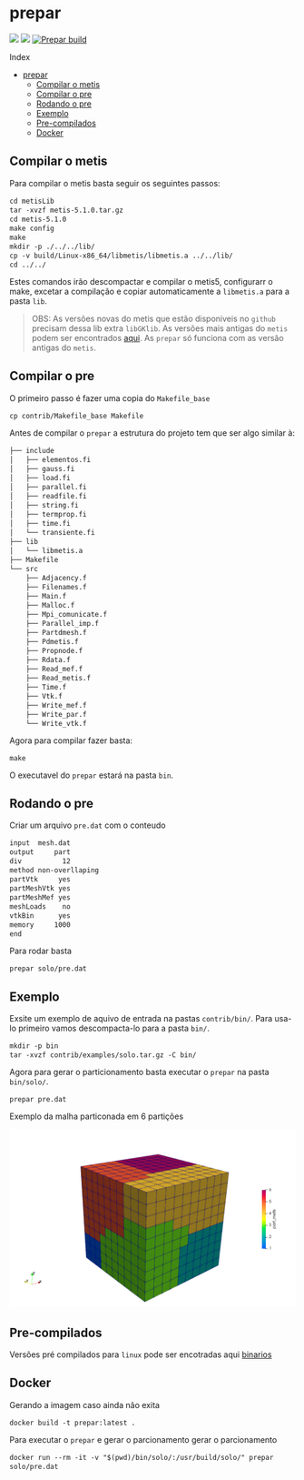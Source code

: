# prepar

![](https://img.shields.io/github/last-commit/lmn-labest/prepar?style=plasti&ccolor=blue)
![](https://img.shields.io/badge/Autor-Henrique%20C%20C%20de%20Andrade-blue)
[![Prepar build](https://github.com/lmn-labest/prepar/actions/workflows/build.yml/badge.svg)](https://github.com/lmn-labest/prepar/actions/workflows/build.yml)

Index
- [prepar](#prepar)
  - [Compilar o metis](#compilar-o-metis)
  - [Compilar o pre](#compilar-o-pre)
  - [Rodando o pre](#rodando-o-pre)
  - [Exemplo](#exemplo)
  - [Pre-compilados](#pre-compilados)
  - [Docker](#docker)


## Compilar o metis

Para compilar o metis basta seguir os seguintes passos:

```console
cd metisLib
tar -xvzf metis-5.1.0.tar.gz
cd metis-5.1.0
make config
make
mkdir -p ./../../lib/
cp -v build/Linux-x86_64/libmetis/libmetis.a ../../lib/
cd ../../
```

Estes comandos irão descompactar e compilar o metis5, configurarr o make, excetar a compilação e copiar automaticamente a `libmetis.a` para a pasta `lib`.


> OBS: As versões novas do metis que estão  disponiveis no `github` precisam dessa lib extra `libGKlib`. As versões mais antigas do `metis` podem ser encontrados [aqui](http://glaros.dtc.umn.edu/gkhome/metis/metis/download). As `prepar` só funciona com as versão antigas do `metis`.


## Compilar o pre

O primeiro passo é fazer uma copia do `Makefile_base`

```console
cp contrib/Makefile_base Makefile
```

Antes de compilar o `prepar` a estrutura do projeto tem que ser algo similar à:

```console
├── include
│   ├── elementos.fi
│   ├── gauss.fi
│   ├── load.fi
│   ├── parallel.fi
│   ├── readfile.fi
│   ├── string.fi
│   ├── termprop.fi
│   ├── time.fi
│   └── transiente.fi
├── lib
│   └── libmetis.a
├── Makefile
└── src
    ├── Adjacency.f
    ├── Filenames.f
    ├── Main.f
    ├── Malloc.f
    ├── Mpi_comunicate.f
    ├── Parallel_imp.f
    ├── Partdmesh.f
    ├── Pdmetis.f
    ├── Propnode.f
    ├── Rdata.f
    ├── Read_mef.f
    ├── Read_metis.f
    ├── Time.f
    ├── Vtk.f
    ├── Write_mef.f
    ├── Write_par.f
    └── Write_vtk.f
```

Agora para compilar fazer basta:

```console
make
```

O executavel do `prepar` estará na pasta `bin`.

## Rodando o pre

Criar um arquivo `pre.dat` com o conteudo

```
input  mesh.dat
output     part
div          12
method non-overllaping
partVtk     yes
partMeshVtk yes
partMeshMef yes
meshLoads    no
vtkBin      yes
memory     1000
end
```

Para rodar basta

```console
prepar solo/pre.dat
```

## Exemplo

Exsite um exemplo de aquivo de entrada na pastas  `contrib/bin/`. Para usa-lo primeiro vamos descompacta-lo para a pasta `bin/`.

```console
mkdir -p bin
tar -xvzf contrib/examples/solo.tar.gz -C bin/
```

Agora para gerar o particionamento basta executar o `prepar` na pasta `bin/solo/`.

```console
prepar pre.dat
```

Exemplo da malha particonada em 6 partições

![](doc/part_mesh.png)


## Pre-compilados

Versões pré compilados para `linux` pode ser encotradas aqui [binarios](https://github.com/lmn-labest/prepar/releases/tag/0.1.0)

## Docker

Gerando a imagem caso ainda não exita

```console
docker build -t prepar:latest .
```

Para executar o `prepar` e gerar o parcionamento gerar o parcionamento

```console
docker run --rm -it -v "$(pwd)/bin/solo/:/usr/build/solo/" prepar solo/pre.dat
```
